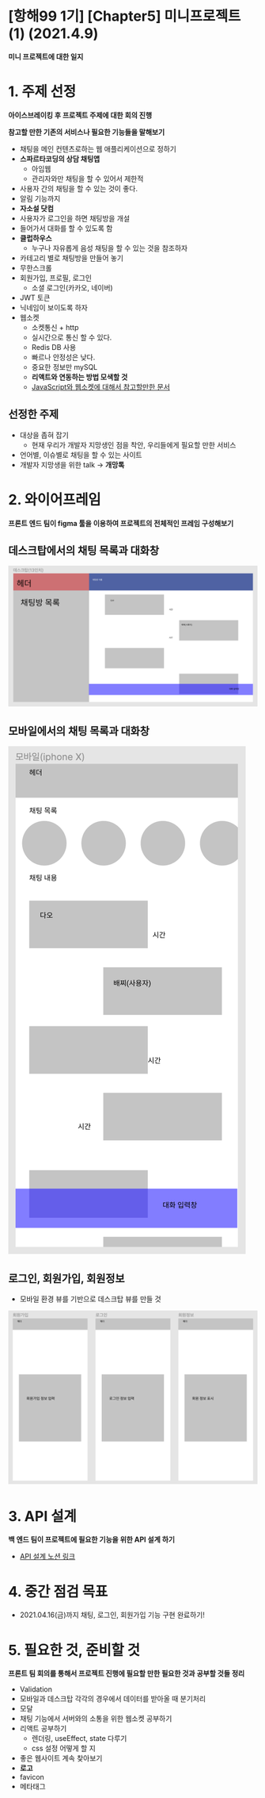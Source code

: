 # [항해99 1기] [Chapter5] 미니프로젝트 (1) (2021.4.9)



**미니 프로젝트에 대한 일지**

# 1. 주제 선정

**아이스브레이킹 후 프로젝트 주제에 대한 회의 진행**

**참고할 만한 기존의 서비스나 필요한 기능들을 말해보기**

* 채팅을 메인 컨텐츠로하는 웹 애플리케이션으로 정하기
* **스파르타코딩의 상담 채팅앱**
  * 아임웹
  * 관리자와만 채팅을 할 수 있어서 제한적
* 사용자 간의 채팅을 할 수 있는 것이 좋다.
* 알림 기능까지
* **자소설 닷컴**
* 사용자가 로그인을 하면 채팅방을 개설
* 들어가서 대화를 할 수 있도록 함
* **클럽하우스**
  * 누구나 자유롭게 음성 채팅을 할 수 있는 것을 참조하자
* 카테고리 별로 채팅방을 만들어 놓기
* 무한스크롤
* 회원가입, 프로필, 로그인
  * 소셜 로그인(카카오, 네이버)
* JWT 토큰
* 닉네임이 보이도록 하자
* 웹소켓
  * 소켓통신 + http
  * 실시간으로 통신 할 수 있다.
  * Redis DB 사용
  * 빠르나 안정성은 낮다.
  * 중요한 정보만 mySQL
  * **리액트와 연동하는 방법 모색할 것**
  * [JavaScript와 웹소켓에 대해서 참고할만한 문서](https://ko.javascript.info/websocket)



## 선정한 주제

* 대상을 좁혀 잡기
  * 현재 우리가 개발자 지망생인 점을 착안, 우리들에게 필요할 만한 서비스
* 언어별, 이슈별로 채팅을 할 수 있는 사이트
* 개발자 지망생을 위한 talk -> **개망톡**



# 2. 와이어프레임

**프론트 엔드 팀이 figma 툴을 이용하여 프로젝트의 전체적인 프레임 구성해보기**

## 데스크탑에서의 채팅 목록과 대화창

![miniproject-1](images/miniproject-1.png)



## 모바일에서의 채팅 목록과 대화창

![miniproject-2](images/miniproject-2.png)



## 로그인, 회원가입, 회원정보

* 모바일 환경 뷰를 기반으로 데스크탑 뷰를 만들 것

![miniproject-3](images/miniproject-3.png)



# 3. API 설계

**백 엔드 팀이 프로젝트에 필요한 기능을 위한 API 설계 하기**

* [API 설계 노션 링크](https://www.notion.so/fbbcf13d1bc842579e6b14247fa71054?v=136e65986c3f4bd4a7241ccc260a042e)



# 4. 중간 점검 목표

* 2021.04.16(금)까지 채팅, 로그인, 회원가입 기능 구현 완료하기!



# 5. 필요한 것, 준비할 것

**프론트 팀 회의를 통해서 프로젝트 진행에 필요할 만한 필요한 것과 공부할 것들 정리**

* Validation
* 모바일과 데스크탑 각각의 경우에서 데이터를 받아올 때 분기처리
* 모달
* 채팅 기능에서 서버와의 소통을 위한 웹소켓 공부하기
* 리액트 공부하기
  * 렌더링, useEffect, state 다루기
  * css 설정 어떻게 할 지
* 좋은 웹사이트 계속 찾아보기
* **로고**
* favicon
* 메타태그

